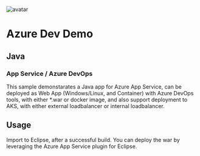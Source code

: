 ![avatar](https://dev.azure.com/kylercai/WebToDoDemo/_apis/build/status/GitHub%20kylercai%20javademo%20CI)

# Azure Dev Demo

## Java 
### App Service / Azure DevOps

This sample demonstarates a Java app for Azure App Service, can be deployed as Web App (Windows/Linux, and Container) with Azure DevOps tools, with either *.war or docker image, and also support deployment to AKS, with either external loadbalancer or internal loadbalancer.

## Usage

Import to Eclipse, after a successful build. You can deploy the war by leveraging the Azure App Service plugin for Eclipse.
